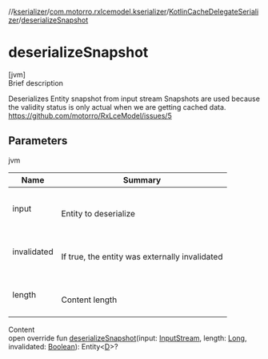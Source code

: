 //[kserializer](../../index.md)/[com.motorro.rxlcemodel.kserializer](../index.md)/[KotlinCacheDelegateSerializer](index.md)/[deserializeSnapshot](deserialize-snapshot.md)



# deserializeSnapshot  
[jvm]  
Brief description  


Deserializes Entity snapshot from input stream Snapshots are used because the validity status is only actual when we are getting cached data. https://github.com/motorro/RxLceModel/issues/5



## Parameters  
  
jvm  
  
|  Name|  Summary| 
|---|---|
| input| <br><br>Entity to deserialize<br><br>
| invalidated| <br><br>If true, the entity was externally invalidated<br><br>
| length| <br><br>Content length<br><br>
  
  
Content  
open override fun [deserializeSnapshot](deserialize-snapshot.md)(input: [InputStream](https://docs.oracle.com/javase/8/docs/api/java/io/InputStream.html), length: [Long](https://kotlinlang.org/api/latest/jvm/stdlib/kotlin/-long/index.html), invalidated: [Boolean](https://kotlinlang.org/api/latest/jvm/stdlib/kotlin/-boolean/index.html)): Entity<[D](index.md)>?  



